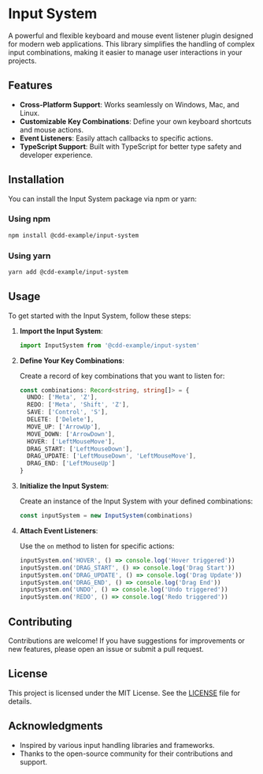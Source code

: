 # Input System

A powerful and flexible keyboard and mouse event listener plugin designed for modern web applications. This library simplifies the handling of complex input combinations, making it easier to manage user interactions in your projects.

## Features

- **Cross-Platform Support**: Works seamlessly on Windows, Mac, and Linux.
- **Customizable Key Combinations**: Define your own keyboard shortcuts and mouse actions.
- **Event Listeners**: Easily attach callbacks to specific actions.
- **TypeScript Support**: Built with TypeScript for better type safety and developer experience.

## Installation

You can install the Input System package via npm or yarn:

### Using npm

```bash
npm install @cdd-example/input-system
```

### Using yarn

```bash
yarn add @cdd-example/input-system
```

## Usage

To get started with the Input System, follow these steps:

1. **Import the Input System**:

   ```typescript
   import InputSystem from '@cdd-example/input-system'
   ```

2. **Define Your Key Combinations**:

   Create a record of key combinations that you want to listen for:

   ```typescript
   const combinations: Record<string, string[]> = {
     UNDO: ['Meta', 'Z'],
     REDO: ['Meta', 'Shift', 'Z'],
     SAVE: ['Control', 'S'],
     DELETE: ['Delete'],
     MOVE_UP: ['ArrowUp'],
     MOVE_DOWN: ['ArrowDown'],
     HOVER: ['LeftMouseMove'],
     DRAG_START: ['LeftMouseDown'],
     DRAG_UPDATE: ['LeftMouseDown', 'LeftMouseMove'],
     DRAG_END: ['LeftMouseUp']
   }
   ```

3. **Initialize the Input System**:

   Create an instance of the Input System with your defined combinations:

   ```typescript
   const inputSystem = new InputSystem(combinations)
   ```

4. **Attach Event Listeners**:

   Use the `on` method to listen for specific actions:

   ```typescript
   inputSystem.on('HOVER', () => console.log('Hover triggered'))
   inputSystem.on('DRAG_START', () => console.log('Drag Start'))
   inputSystem.on('DRAG_UPDATE', () => console.log('Drag Update'))
   inputSystem.on('DRAG_END', () => console.log('Drag End'))
   inputSystem.on('UNDO', () => console.log('Undo triggered'))
   inputSystem.on('REDO', () => console.log('Redo triggered'))
   ```

## Contributing

Contributions are welcome! If you have suggestions for improvements or new features, please open an issue or submit a pull request.

## License

This project is licensed under the MIT License. See the [LICENSE](LICENSE) file for details.

## Acknowledgments

- Inspired by various input handling libraries and frameworks.
- Thanks to the open-source community for their contributions and support.
